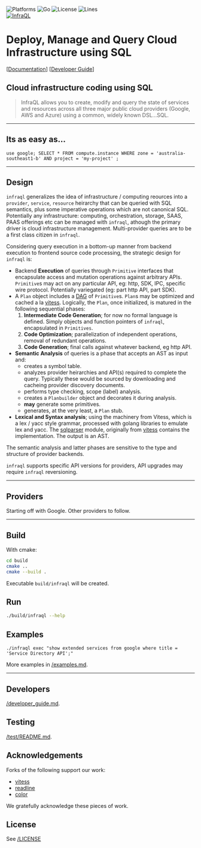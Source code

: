 <!-- language: lang-none -->

![Platforms](https://img.shields.io/badge/platform-windows%20macos%20linux-brightgreen)
![Go](https://github.com/infraql/infraql/workflows/Go/badge.svg)
![License](https://img.shields.io/github/license/infraql/infraql)
![Lines](https://img.shields.io/tokei/lines/github/infraql/infraql)  
[![InfraQL](https://docs.infraql.io/img/infraql-banner.png)](https://infraql.io/)  


# Deploy, Manage and Query Cloud Infrastructure using SQL

[[Documentation](https://docs.infraql.io/)]  [[Developer Guide](https://github.com/infraql/infraql/blob/develop/developer_guide.md)]

## Cloud infrastructure coding using SQL

> InfraQL allows you to create, modify and query the state of services and resources across all three major public cloud providers (Google, AWS and Azure) using a common, widely known DSL...SQL.

----
## Its as easy as...
    use google; SELECT * FROM compute.instance WHERE zone = 'australia-southeast1-b' AND project = 'my-project' ;

----

## Design

`infraql` generalizes the idea of infrastructure / computing reources into a `provider`, `service`, `resource` heirarchy that can be queried with SQL semantics, plus some imperative operations which are not canonical SQL.  Potentially any infrastructure: computing, orchestration, storage, SAAS, PAAS offerings etc can be managed with `infraql`, athough the primary driver is cloud infrastructure management.  Multi-provider queries are to be a first class citizen in `infraql`.

Considering query execution in a bottom-up manner from backend execution to frontend source code processing, the strategic design for `infraql` is:

  - Backend **Execution** of queries through `Primitive` interfaces that encapsulate access and mutation operations against arbitrary APIs.  `Primitive`s may act on any particular API, eg: http, SDK, IPC, specific wire protocol.  Potentially variegated (eg: part http API, part SDK).
  - A `Plan` object includes a [DAG](https://en.wikipedia.org/wiki/Directed_acyclic_graph) of `Primitive`s.  `Plan`s may be optimized and cached a la [vitess](https://github.com/vitessio/vitess).  Logically, the `Plan`, once initialized, is matured in the following sequential phases:
    1. **Intermediate Code Generation**; for now no formal language is defined.  Simply objects and function pointers of `infraql`, encapsulated in `Primitives`.
    2. **Code Optimization**; parallelization of independent operations, removal of redundant operations.
    3. **Code Generation**; final calls against whatever backend, eg http API. 
  - **Semantic Analysis** of queries is a phase that accepts an AST as input and:
    - creates a symbol table.
    - analyzes provider heirarchies and API(s) required to complete the query.  Typically these would be sourced by downloading and cacheing provider discovery documents.
    - performs type checking, scope (label) analysis.
    - creates a `Planbuilder` object and decorates it during analysis.
    - **may** generate some primitives.
    - generates, at the very least, a `Plan` stub.
  - **Lexical and Syntax analysis**; using the machinery from Vitess, which is a lex / yacc style grammar, processed with golang libraries to emulate lex and yacc.  The [sqlparser](https://github.com/infraql/vitess/blob/feature/infraql-develop/go/vt/sqlparser) module, originally from [vitess](https://github.com/vitessio/vitess) contains the implementation.  The output is an AST.

The semantic analysis and latter phases are sensitive to the type and structure of provider backends.

`infraql` supports specific API versions for providers, API upgrades may require `infraql` reversioning.

---

## Providers

Starting off with Google.  Other providers to follow.

---

## Build

With cmake:

```bash
cd build
cmake ..
cmake --build .
```


Executable `build/infraql` will be created.


## Run

```bash
./build/infraql --help

```

## Examples

```
./infraql exec "show extended services from google where title = 'Service Directory API';"
```

More examples in [/examples.md](/examples.md).

---

## Developers

[/developer_guide.md](/developer_guide.md).

## Testing

[/test/README.md](/test/README.md).

## Acknowledgements

Forks of the following support our work:

  - [vitess](https://vitess.io/)
  - [readline](https://github.com/chzyer/readline)
  - [color](https://github.com/fatih/color)

We gratefully acknowledge these pieces of work.

## License

See [/LICENSE](/LICENSE)

